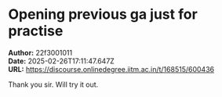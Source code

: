 # Opening previous ga just for practise

**Author:** 22f3001011  
**Date:** 2025-02-26T17:11:47.647Z  
**URL:** https://discourse.onlinedegree.iitm.ac.in/t/168515/600436

Thank you sir. Will try it out.
